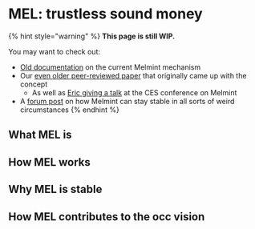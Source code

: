 # MEL: trustless sound money

{% hint style="warning" %}
**This page is still WIP.**

You may want to check out:

* [Old documentation](https://docs.themelio.org/basic-concepts/04-melmint/) on the current Melmint mechanism
* Our [even older peer-reviewed paper](https://cryptoeconomicsystems.pubpub.org/pub/dong-melmint/release/7) that originally came up with the concept
  * As well as [Eric giving a talk](https://www.youtube.com/watch?v=\_Jto20kdP34) at the CES conference on Melmint
* A [forum post](https://forum.themelio.org/t/some-thoughts-on-melmint-stability/29) on how Melmint can stay stable in all sorts of weird circumstances
{% endhint %}



## What MEL is



## How MEL works



## Why MEL is stable



## How MEL contributes to the occ vision
